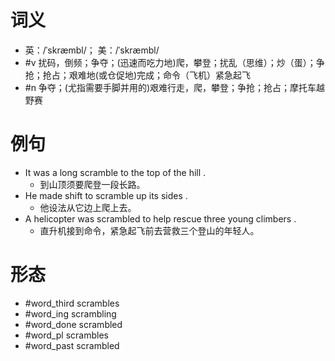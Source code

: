 # 词义
- 英：/ˈskræmbl/； 美：/ˈskræmbl/
- #v 扰码，倒频；争夺；(迅速而吃力地)爬，攀登；扰乱（思维）；炒（蛋）；争抢；抢占；艰难地(或仓促地)完成；命令（飞机）紧急起飞
- #n 争夺；(尤指需要手脚并用的)艰难行走，爬，攀登；争抢；抢占；摩托车越野赛
# 例句
- It was a long scramble to the top of the hill .
	- 到山顶须要爬登一段长路。
- He made shift to scramble up its sides .
	- 他设法从它边上爬上去。
- A helicopter was scrambled to help rescue three young climbers .
	- 直升机接到命令，紧急起飞前去营救三个登山的年轻人。
# 形态
- #word_third scrambles
- #word_ing scrambling
- #word_done scrambled
- #word_pl scrambles
- #word_past scrambled
